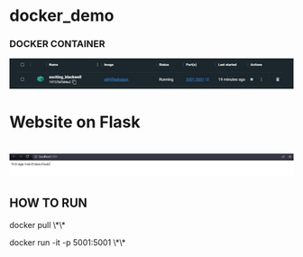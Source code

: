 # docker_demo


<h3>DOCKER  CONTAINER</h3>
<img src= "img/Capture.JPG" > 


<h1>Website on Flask<h1>
<img src= "img/Capture2.JPG" > 



<h2>HOW TO RUN </h2>
<p> docker pull \*<docker-image-name>\* </p>     
<p> docker run -it -p 5001:5001 \*<image-name>\* </p>
